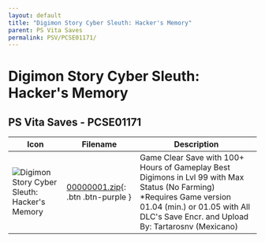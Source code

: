 ```yaml
---
layout: default
title: "Digimon Story Cyber Sleuth: Hacker's Memory"
parent: PS Vita Saves
permalink: PSV/PCSE01171/
---
```

# Digimon Story Cyber Sleuth: Hacker's Memory

## PS Vita Saves - PCSE01171

| Icon | Filename | Description |
|------|----------|-------------|
| ![Digimon Story Cyber Sleuth: Hacker's Memory](https://github.com/bucanero/apollo-vita/raw/main/sce_sys/icon0.png) | [00000001.zip](00000001.zip){: .btn .btn-purple } | Game Clear Save with 100+ Hours of Gameplay Best Digimons in Lvl 99 with Max Status (No Farming) *Requires Game version 01.04 (min.) or 01.05 with All DLC&#39;s  Save Encr. and Upload By: Tartarosnv (Mexicano)  |
